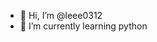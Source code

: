 - 👋 Hi, I’m @leee0312
- 🌱 I’m currently learning python


<!---
leee0312/leee0312 is a ✨ special ✨ repository because its `README.md` (this file) appears on your GitHub profile.
You can click the Preview link to take a look at your changes.
--->
